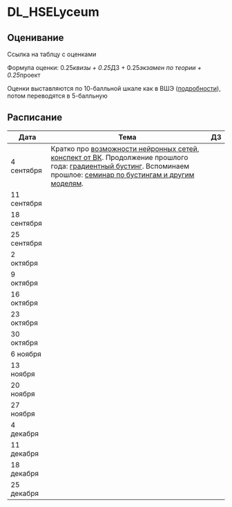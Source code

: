 # DL_HSELyceum


## Оценивание
Ссылка на таблцу с оценками

Формула оценки: 0.25*квизы + 0.25*ДЗ + 0.25*экзамен по теории + 0.25*проект

Оценки выставляются по 10-балльной шкале как в ВШЭ ([подробности](https://www.hse.ru/studyspravka/Scale?ysclid=m1ngfy59pb473469014)), потом переводятся в 5-балльную 

## Расписание

| Дата | Тема | ДЗ |
|------|------|----| 
| 4 сентября | Кратко про [возможности нейронных сетей, конспект от ВК](introduction_and_boosting/01_Introduction_to_NNs.pdf). Продолжение прошлого года: [градиентный бустинг](introduction_and_boosting/boosting_by_VK.pdf). Вспоминаем прошлое: [семинар по бустингам и другим моделям](introduction_and_boosting/sem1.ipynb).   | |
| 11 сентября |  | |
| 18 сентября |  |  |
| 25 сентября |  | |
| 2 октября |  | |
| 9 октября |  | |
| 16 октября |  | |
| 23 октября |  | |
| 30 октября | 	| |
| 6 ноября | | |
| 13 ноября | | |
| 20 ноября | | |
| 27 ноября | | |
| 4 декабря | | |
| 11 декабря | | |
| 18 декабря | | |
| 25 декабря | | |
